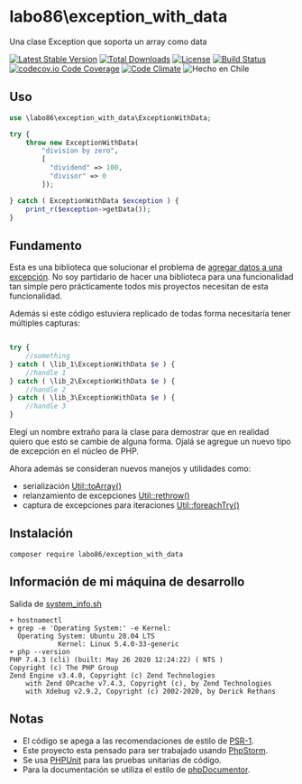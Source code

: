 labo86\exception_with_data
========
Una clase Exception que soporta un array como data

[![Latest Stable Version](https://poser.pugx.org/labo86/exception_with_data/v/stable)](https://packagist.org/packages/labo86/exception_with_data)
[![Total Downloads](https://poser.pugx.org/labo86/exception_with_data/downloads)](https://packagist.org/packages/labo86/exception_with_data)
[![License](https://poser.pugx.org/labo86/exception_with_data/license)](https://github.com/labo86/exception_with_data/blob/master/LICENSE)
[![Build Status](https://travis-ci.org/labo86/exception_with_data.svg?branch=master)](https://travis-ci.org/labo86/exception_with_data)
[![codecov.io Code Coverage](https://codecov.io/gh/labo86/exception_with_data/branch/master/graph/badge.svg)](https://codecov.io/github/labo86/exception_with_data?branch=master)
[![Code Climate](https://codeclimate.com/github/labo86/exception_with_data/badges/gpa.svg)](https://codeclimate.com/github/labo86/exception_with_data)
![Hecho en Chile](https://img.shields.io/badge/country-Chile-red)

## Uso 
```php
use \labo86\exception_with_data\ExceptionWithData;

try {
    throw new ExceptionWithData(
        "division by zero",
        [
          "dividend" => 100,
          "divisor" => 0
        ]);

} catch ( ExceptionWithData $exception ) {
    print_r($exception->getData());
}
```
## Fundamento

Esta es una biblioteca que solucionar el problema de [agregar datos a una excepción](https://stackoverflow.com/questions/22113541/using-additional-data-in-php-exceptions).
No soy partidario de hacer una biblioteca para una funcionalidad tan simple pero prácticamente todos mis proyectos necesitan de esta funcionalidad.

Además si este código estuviera replicado de todas forma necesitaría tener múltiples capturas:
```php

try {
    //something
} catch ( \lib_1\ExceptionWithData $e ) {
    //handle 1
} catch ( \lib_2\ExceptionWithData $e ) {
    //handle 2
} catch ( \lib_3\ExceptionWithData $e ) {
    //handle 3     
}
```

Elegí un nombre extraño para la clase para demostrar que en realidad quiero que esto se cambie de alguna forma.
Ojalá se agregue un nuevo tipo de excepción en el núcleo de PHP.

Ahora además se consideran nuevos manejos y utilidades como:
 - serialización [Util::toArray()](https://github.com/labo86/exception_with_data/blob/master/src/Util.php)
 - relanzamiento de excepciones [Util::rethrow()](https://github.com/labo86/exception_with_data/blob/master/src/Util.php)
 - captura de excepciones para iteraciones [Util::foreachTry()](https://github.com/labo86/exception_with_data/blob/master/src/Util.php)

## Instalación
```
composer require labo86/exception_with_data
```

## Información de mi máquina de desarrollo
Salida de [system_info.sh](https://github.com/labo86/exception_with_data/blob/master/scripts/system_info.sh)
```
+ hostnamectl
+ grep -e 'Operating System:' -e Kernel:
  Operating System: Ubuntu 20.04 LTS
            Kernel: Linux 5.4.0-33-generic
+ php --version
PHP 7.4.3 (cli) (built: May 26 2020 12:24:22) ( NTS )
Copyright (c) The PHP Group
Zend Engine v3.4.0, Copyright (c) Zend Technologies
    with Zend OPcache v7.4.3, Copyright (c), by Zend Technologies
    with Xdebug v2.9.2, Copyright (c) 2002-2020, by Derick Rethans
```

## Notas
  - El código se apega a las recomendaciones de estilo de [PSR-1](https://github.com/php-fig/fig-standards/blob/master/accepted/PSR-1-basic-coding-standard.md).
  - Este proyecto esta pensado para ser trabajado usando [PhpStorm](https://www.jetbrains.com/phpstorm).
  - Se usa [PHPUnit](https://phpunit.de/) para las pruebas unitarias de código.
  - Para la documentación se utiliza el estilo de [phpDocumentor](http://docs.phpdoc.org/references/phpdoc/basic-syntax.html). 

